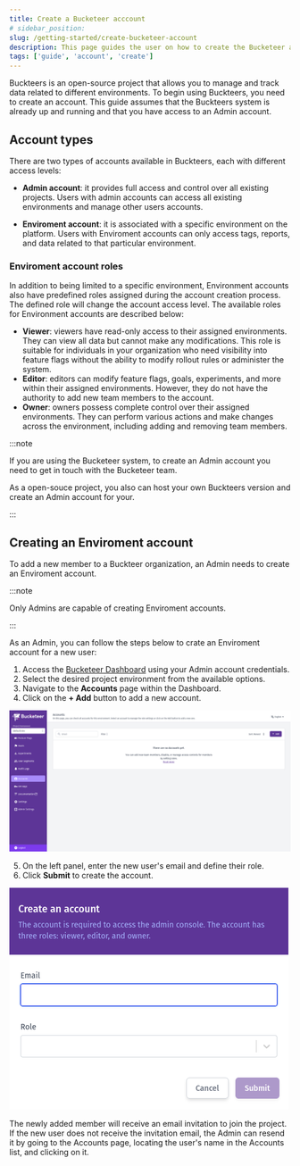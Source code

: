 ```yaml
---
title: Create a Bucketeer acccount
# sidebar_position:
slug: /getting-started/create-bucketeer-account
description: This page guides the user on how to create the Bucketeer account.
tags: ['guide', 'account', 'create']
---
```


Buckteers is an open-source project that allows you to manage and track data related to different environments. To begin using Buckteers, you need to create an account. This guide assumes that the Buckteers system is already up and running and that you have access to an Admin account.

## Account types

There are two types of accounts available in Buckteers, each with different access levels:

- **Admin account**: it provides full access and control over all existing projects. Users with admin accounts can access all existing environments and manage other users accounts.

- **Enviroment account**: it is associated with a specific environment on the platform. Users with Enviroment accounts can only access tags, reports, and data related to that particular environment.

### Enviroment account roles

In addition to being limited to a specific environment, Environment accounts also have predefined roles assigned during the account creation process. The defined role will change the account access level. The available roles for Environment accounts are described below:

- **Viewer**: viewers have read-only access to their assigned environments. They can view all data but cannot make any modifications. This role is suitable for individuals in your organization who need visibility into feature flags without the ability to modify rollout rules or administer the system.
- **Editor**: editors can modify feature flags, goals, experiments, and more within their assigned environments. However, they do not have the authority to add new team members to the account.
- **Owner**: owners possess complete control over their assigned environments. They can perform various actions and make changes across the environment, including adding and removing team members.

:::note

If you are using the Bucketeer system, to create an Admin account you need to get in touch with the Bucketeer team.

As a open-souce project, you also can host your own Buckteers version and create an Admin account for your.

:::

## Creating an Enviroment account

To add a new member to a Buckteer organization, an Admin needs to create an Enviroment account.

:::note

Only Admins are capable of creating Enviroment accounts.

:::

As an Admin, you can follow the steps below to crate an Enviroment account for a new user:

1. Access the [Bucketeer Dashboard](https://dev.bucketeer.jp/) using your Admin account credentials.
2. Select the desired project environment from the available options.
3. Navigate to the **Accounts** page within the Dashboard.
4. Click on the **+ Add** button to add a new account.

![Bucketeer account page](./img/create-bucketeer-account-1.png)

5. On the left panel, enter the new user's email and define their role.
6. Click **Submit** to create the account.

![Bucketeer new user panel](./img/create-bucketeer-account-2.png)

The newly added member will receive an email invitation to join the project. If the new user does not receive the invitation email, the Admin can resend it by going to the Accounts page, locating the user's name in the Accounts list, and clicking on it.

